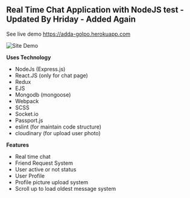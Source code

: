 ## Real Time Chat Application with NodeJS test - Updated By Hriday - Added Again

See live demo https://adda-golpo.herokuapp.com

![Site Demo](https://res.cloudinary.com/dd1yyqwwy/image/upload/v1580463017/siteDemo_l24lza.gif)

**Uses Technology**

- NodeJs (Express.js)
- React.JS (only for chat page)
- Redux
- EJS
- Mongodb (mongoose)
- Webpack
- SCSS
- Socket.io
- Passport.js
- eslint (for maintain code structure)
- cloudinary (for upload user photo)

**Features**

- Real time chat
- Friend Request System
- User active or not status
- User Profile
- Profile picture upload system
- Scroll up to load oldest message system

